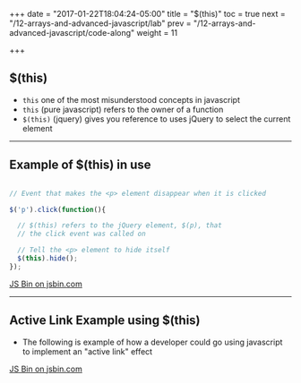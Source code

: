 +++
date = "2017-01-22T18:04:24-05:00"
title = "$(this)"
toc = true
next = "/12-arrays-and-advanced-javascript/lab"
prev = "/12-arrays-and-advanced-javascript/code-along"
weight = 11

+++

## $(this)

- ``this`` one of the most misunderstood concepts in javascript
- ``this`` (pure javascript) refers to the owner of a function
- ``$(this)`` (jquery) gives you reference to uses jQuery to select the current element

---

## Example of $(this) in use

```js

// Event that makes the <p> element disappear when it is clicked

$('p').click(function(){

  // $(this) refers to the jQuery element, $(p), that
  // the click event was called on

  // Tell the <p> element to hide itself
  $(this).hide();
});

```

<a class="jsbin-embed" href="https://jsbin.com/fideyac/embed?html,css,js,output">JS Bin on jsbin.com</a><script src="https://static.jsbin.com/js/embed.min.js?3.41.3"></script>


---

## Active Link Example using $(this)

- The following is example of how a developer could go using javascript to implement an "active link" effect

<a class="jsbin-embed" href="https://jsbin.com/tipilod/embed?js,output">JS Bin on jsbin.com</a><script src="https://static.jsbin.com/js/embed.min.js?3.41.3"></script>
